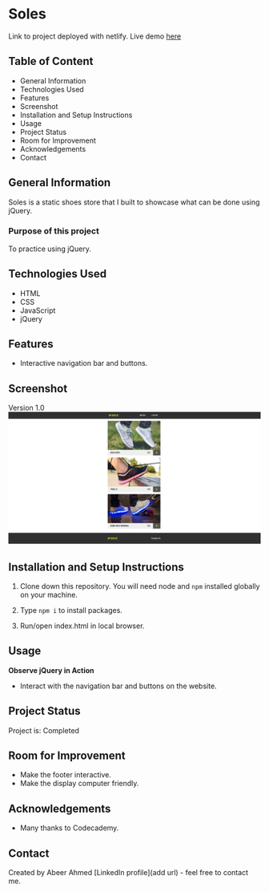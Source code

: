 # Soles
Link to project deployed with netlify. Live demo [here](https://sole-sports.netlify.app/)

## Table of Content
* General Information
* Technologies Used
* Features
* Screenshot
* Installation and Setup Instructions
* Usage
* Project Status
* Room for Improvement
* Acknowledgements
* Contact

## General Information

Soles is a static shoes store that I built to showcase what can be done using jQuery.

### Purpose of this project

To practice using jQuery.

## Technologies Used

* HTML
* CSS
* JavaScript
* jQuery

## Features

* Interactive navigation bar and buttons.

## Screenshot
Version 1.0 
![project screenshot](Screenshot.png)

## Installation and Setup Instructions

1. Clone down this repository. You will need node and `npm` installed globally on your machine. 

2. Type `npm i` to install packages. 

3. Run/open index.html in local browser.


## Usage

**Observe jQuery in Action**

* Interact with the navigation bar and buttons on the website.

## Project Status
Project is: Completed

## Room for Improvement
* Make the footer interactive.
* Make the display computer friendly.

## Acknowledgements
* Many thanks to Codecademy.

## Contact
Created by Abeer Ahmed [LinkedIn profile](add url) - feel free to contact me.

